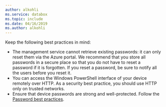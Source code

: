 ```yaml
---
author: alkohli
ms.service: databox  
ms.topic: include
ms.date: 04/16/2019
ms.author: alkohli
---
```


Keep the following best practices in mind:

- The management service cannot retrieve existing passwords: it can only reset them via the Azure portal. We recommend that you store all passwords in a secure place so that you do not have to reset a password if it is forgotten. If you reset a password, be sure to notify all the users before you reset it.
- You can access the Windows PowerShell interface of your device remotely over HTTP. As a security best practice, you should use HTTP only on trusted networks.
- Ensure that device passwords are strong and well-protected. Follow the [Password best practices](https://docs.microsoft.com/azure/security/azure-security-identity-management-best-practices#enable-password-management).
